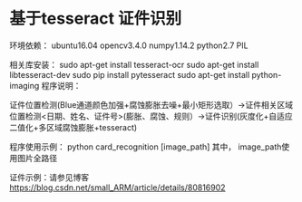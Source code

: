 # 基于tesseract 证件识别
环境依赖：
ubuntu16.04
opencv3.4.0
numpy1.14.2
python2.7
PIL

相关库安装：
sudo apt-get install tesseract-ocr
sudo apt-get install libtesseract-dev
sudo pip install pytesseract
sudo apt-get install python-imaging
程序说明：

证件位置检测(Blue通道颜色加强+腐蚀膨胀去噪+最小矩形选取）->证件相关区域位置检测<日期、姓名、证件号>(膨胀、腐蚀、规则）->证件识别(灰度化+自适应二值化+多区域腐蚀膨胀+tesseract)

程序使用示例：
python card_recognition [image_path]
其中， image_path使用图片全路径

证件示例：请参见博客
https://blog.csdn.net/small_ARM/article/details/80816902

